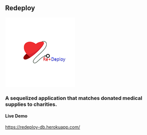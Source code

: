 ## Redeploy 
![Logo](app/Public/images/redeploy2.png)

### A sequelized application that matches donated medical supplies to charities.

#### Live Demo
https://redeploy-db.herokuapp.com/

